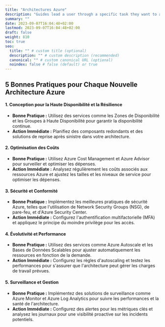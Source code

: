 ```yaml
---
title: "Architectures Azure"
description: "Guides lead a user through a specific task they want to accomplish, often with a sequence of steps."
summary: ""
date: 2023-09-07T16:04:48+02:00
lastmod: 2023-09-07T16:04:48+02:00
draft: false
weight: 810
toc: true
seo:
  title: "" # custom title (optional)
  description: "" # custom description (recommended)
  canonical: "" # custom canonical URL (optional)
  noindex: false # false (default) or true
---
```

## 5 Bonnes Pratiques pour Chaque Nouvelle Architecture Azure

#### 1. Conception pour la Haute Disponibilité et la Résilience
- **Bonne Pratique :** Utilisez des services comme les Zones de Disponibilité et les Groupes à Haute Disponibilité pour garantir la disponibilité continue.
- **Action Immédiate :** Planifiez des composants redondants et des solutions de reprise après sinistre dans votre architecture.

#### 2. Optimisation des Coûts
- **Bonne Pratique :** Utilisez Azure Cost Management et Azure Advisor pour surveiller et optimiser les dépenses.
- **Action Immédiate :** Analysez régulièrement les coûts associés aux ressources Azure et ajustez les tailles et les niveaux de service pour optimiser les dépenses.

#### 3. Sécurité et Conformité
- **Bonne Pratique :** Implémentez les meilleures pratiques de sécurité Azure, telles que l'utilisation de Network Security Groups (NSG), de pare-feu, et d'Azure Security Center.
- **Action Immédiate :** Configurez l'authentification multifactorielle (MFA) et appliquez le principe du moindre privilège pour les accès.

#### 4. Évolutivité et Performance
- **Bonne Pratique :** Utilisez des services comme Azure Autoscale et les Bases de Données Scalables pour ajuster automatiquement les ressources en fonction de la demande.
- **Action Immédiate :** Configurez les règles d'autoscaling et testez les performances pour s'assurer que l'architecture peut gérer les charges de travail prévues.

#### 5. Surveillance et Gestion
- **Bonne Pratique :** Implémentez des solutions de surveillance comme Azure Monitor et Azure Log Analytics pour suivre les performances et la santé de l'architecture.
- **Action Immédiate :** Configurez des alertes pour les métriques clés et analysez les journaux pour une visibilité proactive sur les incidents potentiels.
